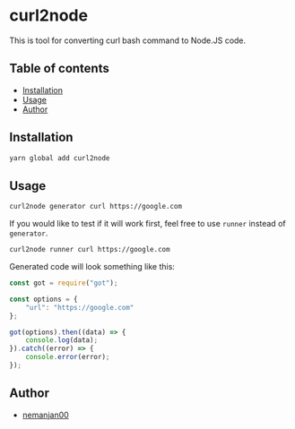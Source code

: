 # curl2node

This is tool for converting curl bash command to Node.JS code. 

## Table of contents

<!-- vim-markdown-toc GFM -->

* [Installation](#installation)
* [Usage](#usage)
* [Author](#author)

<!-- vim-markdown-toc -->

## Installation

```bash
yarn global add curl2node
```

## Usage

```bash
curl2node generator curl https://google.com 
```

If you would like to test if it will work first, feel free to use `runner` instead of `generator`. 

```bash
curl2node runner curl https://google.com 
```

Generated code will look something like this: 

```javascript
const got = require("got");

const options = {
	"url": "https://google.com"
};

got(options).then((data) => {
	console.log(data);
}).catch((error) => {
	console.error(error);
});
```

## Author

* [nemanjan00](https://github.com/nemanjan00)

